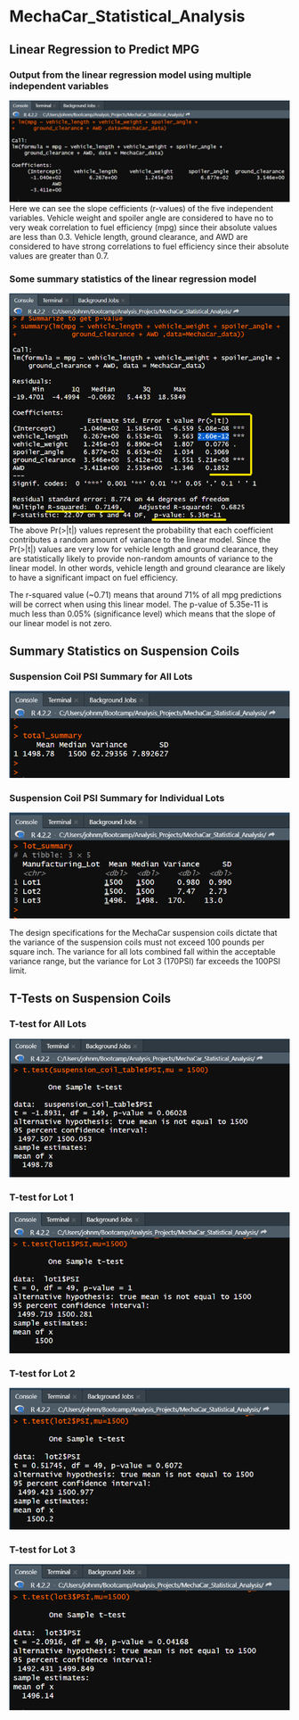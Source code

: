 # MechaCar_Statistical_Analysis

## Linear Regression to Predict MPG
### Output from the linear regression model using multiple independent variables
![This is an image](Images/mpg_lm.png)
Here we can see the slope cefficients (r-values) of the five independent variables. Vehicle weight and spoiler angle are considered to have no to very weak correlation to fuel efficiency (mpg) since their absolute values are less than 0.3. Vehicle length, ground clearance, and AWD are considered to have strong correlations to fuel efficiency since their absolute values are greater than 0.7. 

### Some summary statistics of the linear regression model
![This is an image](Images/mpg_lm_summary.png)
The above Pr(>|t|) values represent the probability that each coefficient contributes a random amount of variance to the linear model. Since the Pr(>|t|) values are very low for vehicle length and ground clearance, they are statistically likely to provide non-random amounts of variance to the linear model. In other words, vehicle length and ground clearance are likely to have a significant impact on fuel efficiency.

The r-squared value (~0.71) means that around 71% of all mpg predictions will be correct when using this linear model. The p-value of 5.35e-11 is much less than 0.05% (significance level) which means that the slope of our linear model is not zero.

## Summary Statistics on Suspension Coils

### Suspension Coil PSI Summary for All Lots
![This is an image](Images/total_summary.png)

### Suspension Coil PSI Summary for Individual Lots
![This is an image](Images/lot_summary.png)

The design specifications for the MechaCar suspension coils dictate that the variance of the suspension coils must not exceed 100 pounds per square inch. The variance for all lots combined fall within the acceptable variance range, but the variance for Lot 3 (170PSI) far exceeds the 100PSI limit.

## T-Tests on Suspension Coils
### T-test for All Lots
![This is an image](Images/t-test_all_lots.png)


### T-test for Lot 1
![This is an image](Images/t-test_lot1.png)


### T-test for Lot 2
![This is an image](Images/t-test_lot2.png)


### T-test for Lot 3
![This is an image](Images/t-test_lot3.png)




